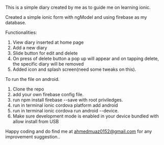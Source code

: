 This is a simple diary created by me as to guide me on learning ionic. 

Created a simple ionic form with ngModel and using firebase as my database.

Functionalities:

1. View diary inserted at home page
2. Add a new diary 
3. Slide button for edit and delete
4. On press of delete button a pop up will appear and on tapping delete, the specific diary will be removed
5. Added icon and splash screen(need some tweaks on this).


To run the file on android.

1. Clone the repo
2. add your own firebase config file.
3. run npm install firebase --save with root priviledges.
4. run in terminal ionic cordova platform add android
5. run in terminal ionic cordova run android --device.
6. Make sure development mode is enabled in your device bundled with allow install from USB



Happy coding and do find me at ahmedmuaz0152@gmail.com for any improvement suggestion..